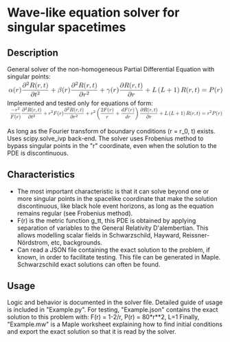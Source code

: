 # Wave-like equation solver for singular spacetimes

## Description

General solver of the non-homogeneous Partial Differential Equation with singular points:
![Alt text](General.png)
Implemented and tested only for equations of form:
![Alt text](Particular.png)
    
As long as the Fourier transform of boundary conditions (r = r_0, t) exists. Uses scipy.solve_ivp back-end.
The solver uses Frobenius method to bypass singular points in the "r" coordinate, even when the solution to the PDE is discontinuous.

## Characteristics
- The most important characteristic is that it can solve beyond one or more singular points in the spacelike coordinate that make the solution discontinuous, like black hole event horizons, as long as the equation remains regular (see Frobenius method).
- F(r) is the metric function g_tt, this PDE is obtained by applying separation of variables to the General Relativity D'alembertian. This allows modelling scalar fields in Schwarzschild, Hayward, Reissner-Nördstrom, etc, backgrounds.
- Can read a JSON file containing the exact solution to the problem, if known, in order to facilitate testing. This file can be generated in Maple. Schwarzschild exact solutions can often be found.

## Usage
Logic and behavior is documented in the solver file.
Detailed guide of usage is included in "Example.py".
For testing, "Example.json" contains the exact solution to this problem with: F(r) = 1-2/r, P(r) = 80*r**2, L=1
Finally, "Example.mw" is a Maple worksheet explaining how to find initial conditions and export the exact solution so that it is read by the solver.

